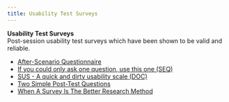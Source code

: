 ```yaml
---
title: Usability Test Surveys
---
```

**Usability Test Surveys**  
Post-session usability test surveys which have been shown to be valid and reliable.
*   [After-Scenario Questionnaire](http://hcibib.org/perlman/question.cgi?form=ASQ)  
*   [If you could only ask one question, use this one (SEQ)](http://www.measuringusability.com/blog/single-question.php)  
*   [SUS - A quick and dirty usability scale (DOC)](http://www.usabilitynet.org/trump/documents/Suschapt.doc)  
*   [Two Simple Post-Test Questions](http://www.uie.com/brainsparks/2006/03/23/two-simple-post-test-questions/)  
*   [When A Survey Is The Better Research Method](http://www.measuringu.com/blog/better-survey.php) 
